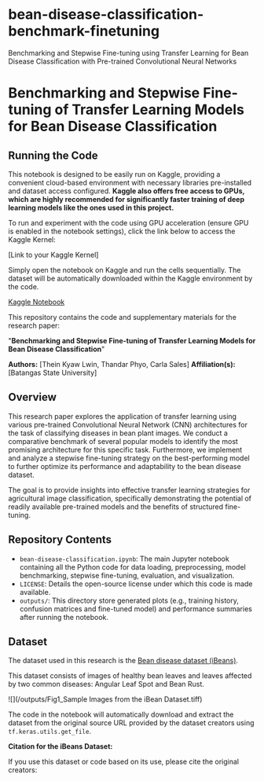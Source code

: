 # bean-disease-classification-benchmark-finetuning
Benchmarking and Stepwise Fine-tuning using Transfer Learning for Bean Disease Classification with Pre-trained Convolutional Neural Networks
# Benchmarking and Stepwise Fine-tuning of Transfer Learning Models for Bean Disease Classification

## Running the Code

This notebook is designed to be easily run on Kaggle, providing a convenient cloud-based environment with necessary libraries pre-installed and dataset access configured. **Kaggle also offers free access to GPUs, which are highly recommended for significantly faster training of deep learning models like the ones used in this project.**

To run and experiment with the code using GPU acceleration (ensure GPU is enabled in the notebook settings), click the link below to access the Kaggle Kernel:

[Link to your Kaggle Kernel]

Simply open the notebook on Kaggle and run the cells sequentially. The dataset will be automatically downloaded within the Kaggle environment by the code.

[Kaggle Notebook](https://www.kaggle.com/code/theinkyawlwin/bean-disease-classification)

This repository contains the code and supplementary materials for the research paper:

"**Benchmarking and Stepwise Fine-tuning of Transfer Learning Models for Bean Disease Classification**"

**Authors:** [Thein Kyaw Lwin, Thandar Phyo, Carla Sales]
**Affiliation(s):** [Batangas State University]

## Overview

This research paper explores the application of transfer learning using various pre-trained Convolutional Neural Network (CNN) architectures for the task of classifying diseases in bean plant images. We conduct a comparative benchmark of several popular models to identify the most promising architecture for this specific task. Furthermore, we implement and analyze a stepwise fine-tuning strategy on the best-performing model to further optimize its performance and adaptability to the bean disease dataset.

The goal is to provide insights into effective transfer learning strategies for agricultural image classification, specifically demonstrating the potential of readily available pre-trained models and the benefits of structured fine-tuning.

## Repository Contents

*   `bean-disease-classification.ipynb`: The main Jupyter notebook containing all the Python code for data loading, preprocessing, model benchmarking, stepwise fine-tuning, evaluation, and visualization.
*   `LICENSE`: Details the open-source license under which this code is made available.
*   `outputs/`: This directory store generated plots (e.g., training history, confusion matrices and fine-tuned model) and performance summaries after running the notebook.

## Dataset

The dataset used in this research is the [Bean disease dataset (iBeans)](https://github.com/AI-Lab-Makerere/ibean).

This dataset consists of images of healthy bean leaves and leaves affected by two common diseases: Angular Leaf Spot and Bean Rust.

![](/outputs/Fig1_Sample Images from the iBean Dataset.tiff)

The code in the notebook will automatically download and extract the dataset from the original source URL provided by the dataset creators using `tf.keras.utils.get_file`.

**Citation for the iBeans Dataset:**

If you use this dataset or code based on its use, please cite the original creators:
